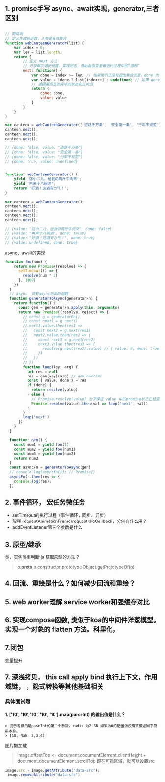 
## 1. promise手写  async、await实现，generator,三者区别


```js

// 简易版
// 定义生成器函数，入参是任意集合
function webCanteenGenerator(list) {
    var index = 0;
    var len = list.length;
    return {
        // 定义 next 方法
        // 记录每次遍历位置，实现闭包，借助自由变量做迭代过程中的“游标”
        next: function() {
            var done = index >= len; // 如果索引还没有超出集合长度，done 为 false
            var value = !done ? list[index++] : undefined; // 如果 done 为 false，则可以继续取值
            // 返回遍历是否完毕的状态和当前值
            return {
                done: done,
                value: value
            }
        }
    }
}

var canteen = webCanteenGenerator(['道路千万条', '安全第一条', '行车不规范']);
canteen.next();
canteen.next();
canteen.next();

// {done: false, value: "道路千万条"}
// {done: false, value: "安全第一条"}
// {done: false, value: "行车不规范"}
// {done: true, value: undefined}


function* webCanteenGenerator() {
    yield '店小二儿，给我切两斤牛肉来';
    yield '再来十八碗酒';
    return '好酒！这酒有力气！';
}

var canteen = webCanteenGenerator();
canteen.next();
canteen.next();
canteen.next();
canteen.next();

// {value: "店小二儿，给我切两斤牛肉来", done: false}
// {value: "再来十八碗酒", done: false}
// {value: "好酒！这酒有力气！", done: true}
// {value: undefined, done: true}


```


async、await的实现 
<!-- /Users/yum/code/front_learn/src/code/promise/asyncAwait.js -->



```js
function foo(num) {
    return new Promise((resolve) => {
      setTimeout(() => {
        resolve(num * 2)
      }, 1000)
    })
  }  
  // async  具有async功能的函数
  function generatorToAsync(generatorFn) {
    return function() {
      const gen = generatorFn.apply(this, arguments)  
      return new Promise((resolve, reject) => {  
        // const g = generatorFn()
        // const next1 = g.next()
        // next1.value.then(res1 =>  
        //   const next2 = g.next(res1)
        //   next2.value.then(res2 => {
        //     const next3 = g.next(res2)
        //     next3.value.then(res3 => {  
        //       resolve(g.next(res3).value) // { value: 8, done: true }
        //     })
        //   })
        // })
        function loop(key, arg) {
          let res = null
          res = gen[key](arg) // gen.next(8)
          const { value, done } = res
          if (done) {
            return resolve(value)
          } else {
            // Promise.resolve(value) 为了保证 value 中的promise状态已经变更成 成功状态
            Promise.resolve(value).then(val => loop('next', val))
          }
        }
        loop('next')
      })
    }
  }
  
  function* gen() {
    const num1 = yield foo(1)
    const num2 = yield foo(num1)
    const num3 = yield foo(num2)
    return num3
  }
  const asyncFn = generatorToAsync(gen)
  // console.log(asyncFn()); // Promise{}
  asyncFn().then(res => {
    console.log(res);
  })


```
## 2. 事件循环， 宏任务微任务
 - setTimeout的执行过程（事件循环，同步、异步）
 - 解释 requestAnimationFrame/requestIdleCallback，分别有什么用？
 - addEventListener第三个参数是什么
## 3. 原型/继承
   类，实例类型判断
   js 获取原型的方法？
   > p.__proto__
   >  p.constructor.prototype
   > Object.getPrototypeOf(p)



## 4. 回流、重绘是什么？如何减少回流和重绘？

## 5. web worker理解 service worker和强缓存对比
## 6. 实现compose函数, 类似于koa的中间件洋葱模型。 实现一个对象的 flatten 方法。科里化，
## 7.闭包
   变量提升

## 7. 深浅拷贝， this call apply bind 执行上下文，作用域链， ，隐式转换等其他基础相关
### 具体面试题

#### 1. ['10', '10', '10', '10', '10'].map(parseInt) 的输出值是什么？
    > 提示考察的是paseInt的第二个参数，radix 为2-36 如果为0的话当做没有直接返回字符串本身。 
    > [10, NaN, 2,3,4]





图片懒加载


> image.offsetTop <= document.documentElement.clientHeight + document.documentElement.scrollTop
即在可视区域，就可以设置src
```js
image.src = image.getAttribute("data-src");
 image.removeAttribute("data-src")
```
